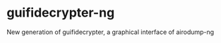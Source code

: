 guifidecrypter-ng
=================

New generation of guifidecrypter, a graphical interface of airodump-ng

